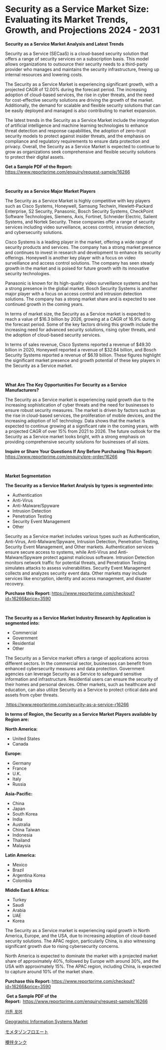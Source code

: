<p><h1>Security as a Service Market Size: Evaluating its Market Trends, Growth, and Projections 2024 - 2031</h1></p><p><strong>Security as a Service Market Analysis and Latest Trends</strong></p>
<p><p>Security as a Service (SECaaS) is a cloud-based security solution that offers a range of security services on a subscription basis. This model allows organizations to outsource their security needs to a third-party provider who manages and maintains the security infrastructure, freeing up internal resources and lowering costs.</p><p>The Security as a Service Market is experiencing significant growth, with a projected CAGR of 12.00% during the forecast period. The increasing adoption of cloud-based services, the rise in cyber threats, and the need for cost-effective security solutions are driving the growth of the market. Additionally, the demand for scalable and flexible security solutions that can be easily deployed and managed is also contributing to market expansion.</p><p>The latest trends in the Security as a Service Market include the integration of artificial intelligence and machine learning technologies to enhance threat detection and response capabilities, the adoption of zero-trust security models to protect against insider threats, and the emphasis on compliance and regulatory requirements to ensure data protection and privacy. Overall, the Security as a Service Market is expected to continue to grow as organizations seek comprehensive and flexible security solutions to protect their digital assets.</p></p>
<p><strong>Get a Sample PDF of the Report:&nbsp;</strong> <a href="https://www.reportprime.com/enquiry/request-sample/16266">https://www.reportprime.com/enquiry/request-sample/16266</a></p>
<p>&nbsp;</p>
<p><strong>Security as a Service Major Market Players</strong></p>
<p><p>The Security as a Service Market is highly competitive with key players such as Cisco Systems, Honeywell, Samsung Techwin, Hewlett-Packard Enterprise, S2 Security, Panasonic, Bosch Security Systems, CheckPoint Software Technologies, Siemens, Axis, Fortinet, Schneider Electric, Salient Systems, and Nortek Security. These companies offer a range of security services including video surveillance, access control, intrusion detection, and cybersecurity solutions.</p><p>Cisco Systems is a leading player in the market, offering a wide range of security products and services. The company has a strong market presence and continues to invest in research and development to enhance its security offerings. Honeywell is another key player with a focus on video surveillance and access control solutions. The company has seen steady growth in the market and is poised for future growth with its innovative security technologies.</p><p>Panasonic is known for its high-quality video surveillance systems and has a strong presence in the global market. Bosch Security Systems is another major player with a focus on access control and intrusion detection solutions. The company has a strong market share and is expected to see continued growth in the coming years.</p><p>In terms of market size, the Security as a Service market is expected to reach a value of $16.3 billion by 2026, growing at a CAGR of 16.9% during the forecast period. Some of the key factors driving this growth include the increasing need for advanced security solutions, rising cyber threats, and the adoption of cloud-based security services.</p><p>In terms of sales revenue, Cisco Systems reported a revenue of $49.30 billion in 2020, Honeywell reported a revenue of $32.64 billion, and Bosch Security Systems reported a revenue of $6.19 billion. These figures highlight the significant market presence and growth potential of these key players in the Security as a Service market.</p></p>
<p>&nbsp;</p>
<p><strong>What Are The Key Opportunities For Security as a Service Manufacturers?</strong></p>
<p><p>The Security as a Service market is experiencing rapid growth due to the increasing sophistication of cyber threats and the need for businesses to ensure robust security measures. The market is driven by factors such as the rise in cloud-based services, the proliferation of mobile devices, and the increasing adoption of IoT technology. Data shows that the market is expected to continue growing at a significant rate in the coming years, with a projected CAGR of over 15% from 2021 to 2026. The future outlook for the Security as a Service market looks bright, with a strong emphasis on providing comprehensive security solutions for businesses of all sizes.</p></p>
<p><strong>Inquire or Share Your Questions If Any Before Purchasing This Report:</strong> <a href="https://www.reportprime.com/enquiry/pre-order/16266">https://www.reportprime.com/enquiry/pre-order/16266</a></p>
<p>&nbsp;</p>
<p><strong>Market Segmentation</strong></p>
<p><strong>The Security as a Service Market Analysis by types is segmented into:</strong></p>
<p><ul><li>Authentication</li><li>Anti-Virus</li><li>Anti-Malware/Spyware</li><li>Intrusion Detection</li><li>Penetration Testing</li><li>Security Event Management</li><li>Other</li></ul></p>
<p><p>Security as a Service market includes various types such as Authentication, Anti-Virus, Anti-Malware/Spyware, Intrusion Detection, Penetration Testing, Security Event Management, and Other markets. Authentication services ensure secure access to systems, while Anti-Virus and Anti-Malware/Spyware protect against malicious software. Intrusion Detection monitors network traffic for potential threats, and Penetration Testing simulates attacks to assess vulnerabilities. Security Event Management collects and analyzes security event data. Other markets may include services like encryption, identity and access management, and disaster recovery.</p></p>
<p><strong>Purchase this Report:&nbsp;</strong><a href="https://www.reportprime.com/checkout?id=16266&price=3590">https://www.reportprime.com/checkout?id=16266&price=3590</a></p>
<p>&nbsp;</p>
<p><strong>The Security as a Service Market Industry Research by Application is segmented into:</strong></p>
<p><ul><li>Commercial</li><li>Government</li><li>Residential</li><li>Other</li></ul></p>
<p><p>The Security as a Service market offers a range of applications across different sectors. In the commercial sector, businesses can benefit from enhanced cybersecurity measures and data protection. Government agencies can leverage Security as a Service to safeguard sensitive information and infrastructure. Residential users can ensure the security of their homes and personal devices. Other markets, such as healthcare and education, can also utilize Security as a Service to protect critical data and assets from cyber threats.</p></p>
<p><a href="https://www.reportprime.com/security-as-a-service-r16266">&nbsp;https://www.reportprime.com/security-as-a-service-r16266</a></p>
<p><strong>In terms of Region, the Security as a Service Market Players available by Region are:</strong></p>
<p>
    <p> <strong> North America: </strong>
        <ul>
            <li>United States</li>
            <li>Canada</li>
        </ul>
        </p> 
    <p> <strong> Europe: </strong>
        <ul>
            <li>Germany</li>
            <li>France</li>
            <li>U.K.</li>
            <li>Italy</li>
            <li>Russia</li>
        </ul>
        </p> 
    <p> <strong> Asia-Pacific: </strong>
        <ul>
            <li>China</li>
            <li>Japan</li>
            <li>South Korea</li>
            <li>India</li>
            <li>Australia</li>
            <li>China Taiwan</li>
            <li>Indonesia</li>
            <li>Thailand</li>
            <li>Malaysia</li>
        </ul>
        </p> 
    <p> <strong> Latin America: </strong>
        <ul>
            <li>Mexico</li>
            <li>Brazil</li>
            <li>Argentina Korea</li>
            <li>Colombia</li>
        </ul>
        </p> 
    <p> <strong> Middle East & Africa: </strong>
        <ul>
            <li>Turkey</li>
            <li>Saudi</li>
            <li>Arabia</li>
            <li>UAE</li>
            <li>Korea</li>
        </ul>
    </p>
    </p>
<p><p>The Security as a Service market is experiencing rapid growth in North America, Europe, and the USA, due to increasing adoption of cloud-based security solutions. The APAC region, particularly China, is also witnessing significant growth due to rising cybersecurity concerns. </p><p>North America is expected to dominate the market with a projected market share of approximately 40%, followed by Europe with around 30%, and the USA with approximately 15%. The APAC region, including China, is expected to capture around 10% of the market share.</p></p>
<p><strong>Purchase this Report: </strong><a href="https://www.reportprime.com/checkout?id=16266&price=3590">https://www.reportprime.com/checkout?id=16266&price=3590</a></p>
<p>&nbsp;<strong>Get a Sample PDF of the Report:&nbsp;&nbsp;</strong><a href="https://www.reportprime.com/enquiry/request-sample/16266">https://www.reportprime.com/enquiry/request-sample/16266</a></p>
<p><strong></strong></p>
<p><p><a href="https://github.com/sammyUltyylrich9067856/Market-Research-Report-List-1/blob/main/560724924354.md">카톤 포머</a></p><p><a href="https://github.com/Whitneyboyettebo9kiw7yr13/Market-Research-Report-List-2/blob/main/geographic-information-systems-market.md">Geographic Information Systems Market</a></p><p><a href="https://github.com/MosesSpinka1914/Market-Research-Report-List-1/blob/main/755812326206.md">モメタゾンフロエート</a></p><p><a href="https://github.com/lababdou/Market-Research-Report-List-3/blob/main/359607926207.md">攪拌タンク</a></p></p>